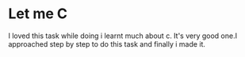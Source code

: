 # Let me C

I loved this task while doing i learnt much about c. It's very good one.I approached step by step to do this task and finally i made it. 
